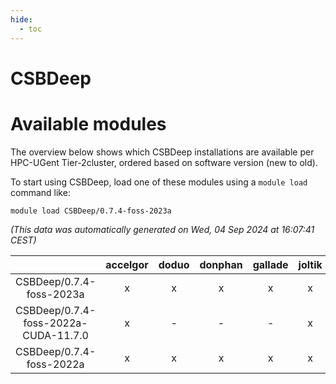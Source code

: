 ```yaml
---
hide:
  - toc
---
```


CSBDeep
=======

# Available modules


The overview below shows which CSBDeep installations are available per HPC-UGent Tier-2cluster, ordered based on software version (new to old).

To start using CSBDeep, load one of these modules using a `module load` command like:

```shell
module load CSBDeep/0.7.4-foss-2023a
```

*(This data was automatically generated on Wed, 04 Sep 2024 at 16:07:41 CEST)*  

| |accelgor|doduo|donphan|gallade|joltik|shinx|skitty|
| :---: | :---: | :---: | :---: | :---: | :---: | :---: | :---: |
|CSBDeep/0.7.4-foss-2023a|x|x|x|x|x|x|x|
|CSBDeep/0.7.4-foss-2022a-CUDA-11.7.0|x|-|-|-|x|-|-|
|CSBDeep/0.7.4-foss-2022a|x|x|x|x|x|-|x|
